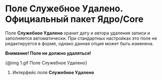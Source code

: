 # Поле **Служебное Удалено**. Официальный пакет Ядро/Core

Поле **Служебное Удалено** хранит дату и автора удаления записи и заполняется автоматически. При стандартных 
настройках это поле не редактируется в форме, однако данная опция может быть изменена. 

**Внимание! Поле не должно удаляться!**

{@img 1.gif Поле Служебное Удалено}

1. Интерфейс поля **Служебное Удалено**

